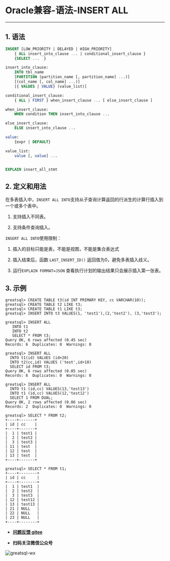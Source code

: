 # Oracle兼容-语法-INSERT ALL
---


## 1. 语法

```sql
INSERT [LOW_PRIORITY | DELAYED | HIGH_PRIORITY]
    { ALL insert_into_clause ... | conditional_insert_clause }
    {SELECT ...  }

insert_into_clause:
    INTO tbl_name
    [PARTITION (partition_name [, partition_name] ...)]
    [(col_name [, col_name] ...)]
    [{ VALUES | VALUE} (value_list)]

conditional_insert_clause:
    { ALL | FIRST } when_insert_clause ... [ else_insert_clause ]

when_insert_clause:
    WHEN condition THEN insert_into_clause ...

else_insert_clause:
    ELSE insert_into_clause ...

value:
    {expr | DEFAULT}

value_list:
    value [, value] ...


EXPLAIN insert_all_stmt
```

## 2. 定义和用法

在多表插入中，`INSERT ALL INTO`支持从子查询计算返回的行派生的计算行插入到一个或多个表中。

1. 支持插入不同表。

2. 支持条件查询插入。

`INSERT ALL INTO`使用限制：

1. 插入的目标只能是表，不能是视图，不能是集合表达式  

2. 插入结束后，函数 `LAST_INSERT_ID()` 返回值为0，避免多表插入歧义。

3. 运行`EXPLAIN FORMAT=JSON` 查看执行计划的输出结果只会展示插入第一张表。

## 3. 示例

```
greatsql> CREATE TABLE t3(id INT PRIMARY KEY, cc VARCHAR(10));
greatsql> CREATE TABLE t2 LIKE t3;
greatsql> CREATE TABLE t1 LIKE t3;
greatsql> INSERT INTO t3 VALUES(1, 'test1'),(2,'test2'), (3,'test3');

greatsql> INSERT ALL 
   INTO t1 
   INTO t2 
   SELECT * FROM t3;
Query OK, 6 rows affected (0.45 sec)
Records: 6  Duplicates: 0  Warnings: 0

greatsql> INSERT ALL 
  INTO t1(id) VALUES (id+20)
  INTO t2(cc,id) VALUES ('test',id+10) 
  SELECT id FROM t3;
Query OK, 6 rows affected (0.05 sec)
Records: 6  Duplicates: 0  Warnings: 0

greatsql> INSERT ALL 
  INTO t1 (id,cc) VALUES(13,'test13')
  INTO t1 (id,cc) VALUES(12,'test12')
  SELECT 1 FROM DUAL;
Query OK, 2 rows affected (0.06 sec)
Records: 2  Duplicates: 0  Warnings: 0

greatsql> SELECT * FROM t2;
+----+-------+
| id | cc    |
+----+-------+
|  1 | test1 |
|  2 | test2 |
|  3 | test3 |
| 11 | test  |
| 12 | test  |
| 13 | test  |
+----+-------+

greatsql> SELECT * FROM t1;
+----+--------+
| id | cc     |
+----+--------+
|  1 | test1  |
|  2 | test2  |
|  3 | test3  |
| 12 | test12 |
| 13 | test13 |
| 21 | NULL   |
| 22 | NULL   |
| 23 | NULL   |
+----+--------+
```


- **[问题反馈 gitee](https://gitee.com/GreatSQL/GreatSQL-Manual/issues)**

- **扫码关注微信公众号**

![greatsql-wx](../greatsql-wx.jpg)
